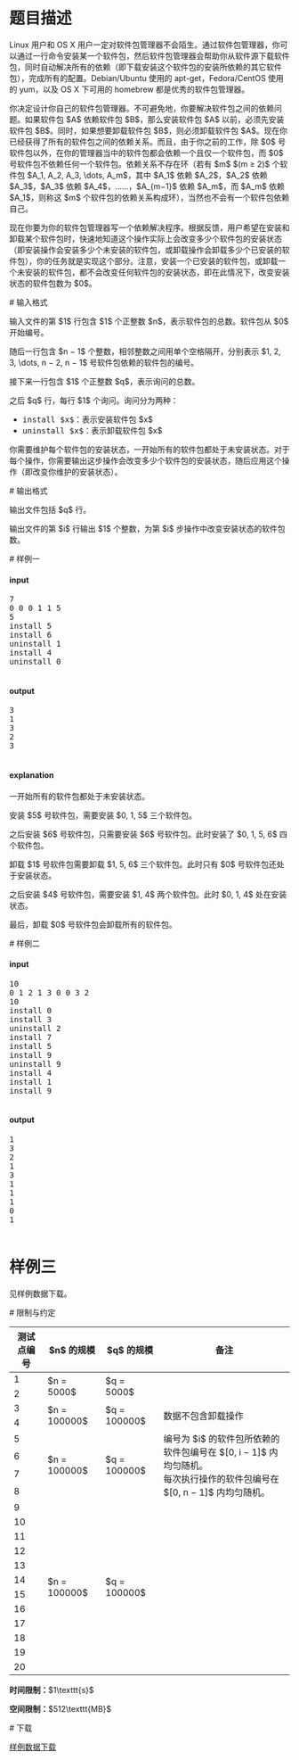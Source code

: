 # 题目描述

<p>Linux 用户和 OS X 用户一定对软件包管理器不会陌生。通过软件包管理器，你可以通过一行命令安装某一个软件包，然后软件包管理器会帮助你从软件源下载软件包，同时自动解决所有的依赖（即下载安装这个软件包的安装所依赖的其它软件包），完成所有的配置。Debian/Ubuntu 使用的 apt-get，Fedora/CentOS 使用的 yum，以及 OS X 下可用的 homebrew 都是优秀的软件包管理器。</p>
<p>你决定设计你自己的软件包管理器。不可避免地，你要解决软件包之间的依赖问题。如果软件包 $A$ 依赖软件包 $B$，那么安装软件包 $A$ 以前，必须先安装软件包 $B$。同时，如果想要卸载软件包 $B$，则必须卸载软件包 $A$。现在你已经获得了所有的软件包之间的依赖关系。而且，由于你之前的工作，除 $0$ 号软件包以外，在你的管理器当中的软件包都会依赖一个且仅一个软件包，而 $0$ 号软件包不依赖任何一个软件包。依赖关系不存在环（若有 $m$ $(m ≥ 2)$ 个软件包 $A_1, A_2, A_3, \dots, A_m$，其中 $A_1$ 依赖 $A_2$，$A_2$ 依赖 $A_3$，$A_3$ 依赖 $A_4$，……，$A_{m−1}$ 依赖 $A_m$，而 $A_m$ 依赖 $A_1$，则称这 $m$ 个软件包的依赖关系构成环），当然也不会有一个软件包依赖自己。</p>
<p>现在你要为你的软件包管理器写一个依赖解决程序。根据反馈，用户希望在安装和卸载某个软件包时，快速地知道这个操作实际上会改变多少个软件包的安装状态（即安装操作会安装多少个未安装的软件包，或卸载操作会卸载多少个已安装的软件包），你的任务就是实现这个部分。注意，安装一个已安装的软件包，或卸载一个未安装的软件包，都不会改变任何软件包的安装状态，即在此情况下，改变安装状态的软件包数为 $0$。</p>
# 输入格式


<p>输入文件的第 $1$ 行包含 $1$ 个正整数 $n$，表示软件包的总数。软件包从 $0$ 开始编号。</p>
<p>随后一行包含 $n − 1$ 个整数，相邻整数之间用单个空格隔开，分别表示 $1, 2, 3, \dots, n − 2, n − 1$ 号软件包依赖的软件包的编号。</p>
<p>接下来一行包含 $1$ 个正整数 $q$，表示询问的总数。</p>
<p>之后 $q$ 行，每行 $1$ 个询问。询问分为两种：</p>
<ul><li><samp>install $x$</samp>：表示安装软件包 $x$</li>
<li><samp>uninstall $x$</samp>：表示卸载软件包 $x$</li>
</ul><p>你需要维护每个软件包的安装状态，一开始所有的软件包都处于未安装状态。对于每个操作，你需要输出这步操作会改变多少个软件包的安装状态，随后应用这个操作（即改变你维护的安装状态）。</p>
# 输出格式


<p>输出文件包括 $q$ 行。</p>
<p>输出文件的第 $i$ 行输出 $1$ 个整数，为第 $i$ 步操作中改变安装状态的软件包数。</p>
# 样例一


<h4>input</h4>
<pre>7
0 0 0 1 1 5
5
install 5
install 6
uninstall 1
install 4
uninstall 0

</pre>

<h4>output</h4>
<pre>3
1
3
2
3

</pre>

<h4>explanation</h4>
<p>一开始所有的软件包都处于未安装状态。</p>
<p>安装 $5$ 号软件包，需要安装 $0, 1, 5$ 三个软件包。</p>
<p>之后安装 $6$ 号软件包，只需要安装 $6$ 号软件包。此时安装了 $0, 1, 5, 6$ 四个软件包。</p>
<p>卸载 $1$ 号软件包需要卸载 $1, 5, 6$ 三个软件包。此时只有 $0$ 号软件包还处于安装状态。</p>
<p>之后安装 $4$ 号软件包，需要安装 $1, 4$ 两个软件包。此时 $0, 1, 4$ 处在安装状态。</p>
<p>最后，卸载 $0$ 号软件包会卸载所有的软件包。</p>
# 样例二


<h4>input</h4>
<pre>10
0 1 2 1 3 0 0 3 2
10
install 0
install 3
uninstall 2
install 7
install 5
install 9
uninstall 9
install 4
install 1
install 9

</pre>

<h4>output</h4>
<pre>1
3
2
1
3
1
1
1
0
1

</pre>

# 样例三


<p>见样例数据下载。</p>
# 限制与约定


<div class="table-responsive">
<table class="table table-bordered table-text-center table-vertical-middle"><thead><tr><th>测试点编号</th><th>$n$ 的规模</th><th>$q$ 的规模</th><th>备注</th></tr></thead><tbody><tr><td>1</td><td rowspan="2">$n = 5000$</td><td rowspan="2">$q = 5000$</td><td rowspan="2"></td></tr><tr><td>2</td></tr><tr><td>3</td><td rowspan="2">$n = 100000$</td><td rowspan="2">$q = 100000$</td><td rowspan="2">数据不包含卸载操作</td></tr><tr><td>4</td></tr><tr><td>5</td><td rowspan="4">$n = 100000$</td><td rowspan="4">$q = 100000$</td><td rowspan="4">编号为 $i$ 的软件包所依赖的软件包编号在 $[0, i − 1]$ 内均匀随机。<br/>每次执行操作的软件包编号在 $[0, n − 1]$ 内均匀随机。</td></tr><tr><td>6</td></tr><tr><td>7</td></tr><tr><td>8</td></tr><tr><td>9</td><td rowspan="12">$n = 100000$</td><td rowspan="12">$q = 100000$</td><td rowspan="12"></td></tr><tr><td>10</td></tr><tr><td>11</td></tr><tr><td>12</td></tr><tr><td>13</td></tr><tr><td>14</td></tr><tr><td>15</td></tr><tr><td>16</td></tr><tr><td>17</td></tr><tr><td>18</td></tr><tr><td>19</td></tr><tr><td>20</td></tr></tbody></table></div>

<p><strong>时间限制：</strong>$1\texttt{s}$</p>
<p><strong>空间限制：</strong>$512\texttt{MB}$</p>
# 下载


<p><a href="/download.php?type=problem&amp;id=128">样例数据下载</a></p>
